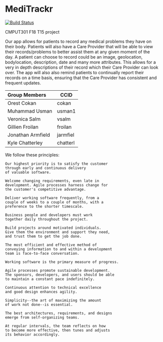 # MediTrackr

[![Build Status](https://travis-ci.org/CMPUT301F18T15/MediTrackr.svg?branch=master)](https://travis-ci.org/CMPUT301F18T15/MediTrackr)


CMPUT301 F18 T15 project

Our app allows for patients to record any medical problems they have on their body. Patients will also have a Care Provider that will be able to view their records/problems to better assist them at any given moment of the day. A patient can choose to record could be an image, geolocation, bodylocation, description, date and many more attributes. This allows for a very in depth descriptions of their record which their Care Provider can look over. The app will also also remind patients to continually report their records on a time basis, ensuring that the Care Provider has consistent and frequent updates. 

| Group Members| CCID|
| :--- | --- |
| Orest Cokan| cokan|
| Muhammad Usman| usman1|
| Veronica Salm| vsalm |
| Gillien Froilan | froilan |
| Jonathan Armfield| jarmfiel |
| Kyle Chatterley| chatterl |

We follow these principles:
```
Our highest priority is to satisfy the customer
through early and continuous delivery
of valuable software.

Welcome changing requirements, even late in 
development. Agile processes harness change for 
the customer's competitive advantage.

Deliver working software frequently, from a 
couple of weeks to a couple of months, with a 
preference to the shorter timescale.

Business people and developers must work 
together daily throughout the project.

Build projects around motivated individuals. 
Give them the environment and support they need, 
and trust them to get the job done.

The most efficient and effective method of 
conveying information to and within a development 
team is face-to-face conversation.

Working software is the primary measure of progress.

Agile processes promote sustainable development. 
The sponsors, developers, and users should be able 
to maintain a constant pace indefinitely.

Continuous attention to technical excellence 
and good design enhances agility.

Simplicity--the art of maximizing the amount 
of work not done--is essential.

The best architectures, requirements, and designs 
emerge from self-organizing teams.

At regular intervals, the team reflects on how 
to become more effective, then tunes and adjusts 
its behavior accordingly.
```
